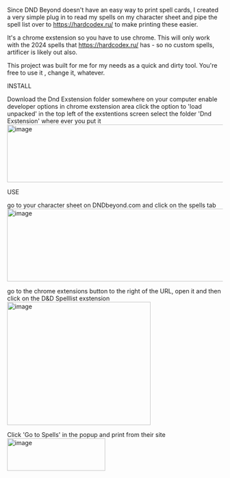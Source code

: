 
Since DND Beyond doesn't have an easy way to print spell cards, I created a very simple plug in to read my spells on my character sheet and pipe the spell list over to https://hardcodex.ru/ to make printing these easier.

It's a chrome exstension so you have to use chrome.
This will only work with the 2024 spells that https://hardcodex.ru/ has - so no custom spells, artificer is likely out also.  

This project was built for me for my needs as a quick and dirty tool. 
You're free to use it , change it, whatever.





INSTALL

Download the Dnd Exstension folder somewhere on your computer
enable developer options in chrome exstension area 
click the option to 'load unpacked' in the top left of the exstentions screen
select the folder 'Dnd Exstension' where ever you put it
<img width="2568" height="135" alt="image" src="https://github.com/user-attachments/assets/e454d559-9f86-43c4-b7d4-17320f19e876" />


USE

go to your character sheet on DNDbeyond.com and click on the spells tab
<img width="663" height="170" alt="image" src="https://github.com/user-attachments/assets/9a32f305-a675-4439-8ca7-3ade5846858e" />

go to the chrome extensions button to the right of the URL, open it and then click on the D&D Spelllist exstension
<img width="335" height="288" alt="image" src="https://github.com/user-attachments/assets/dce7b965-1ac2-4ce1-b14f-48cd06b4f86f" />

Click 'Go to Spells' in the popup and print from their site
<img width="229" height="76" alt="image" src="https://github.com/user-attachments/assets/5d3cf5d5-0af1-44ce-902c-092d298a3f4f" />
